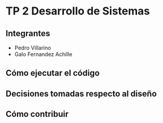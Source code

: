 # TP 2 Desarrollo de Sistemas

## Integrantes
 - Pedro Villarino
 - Galo Fernandez Achille

## Cómo ejecutar el código

## Decisiones tomadas respecto al diseño

## Cómo contribuir